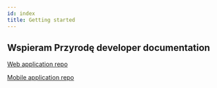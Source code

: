 ```yaml
---
id: index
title: Getting started
---
```


## Wspieram Przyrodę developer documentation

[Web application repo](https://github.com/wspieramprzyrode/app)

[Mobile application repo](https://github.com/wspieramprzyrode/mobile)
